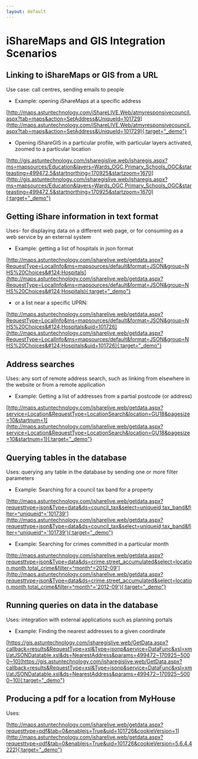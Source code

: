 ```yaml
---
layout: default
---
```


# iShareMaps and GIS Integration Scenarios

## Linking to iShareMaps or GIS from a URL

Use case: call centres, sending emails to people

* Example: opening iShareMaps at a specific address

[http://maps.astuntechnology.com/iShareLIVE.Web/atmyresponsivecouncil.aspx?tab=maps&action=SetAddress&UniqueId=101729](http://maps.astuntechnology.com/iShareLIVE.Web/atmyresponsivecouncil.aspx?tab=maps&action=SetAddress&UniqueId=101729){:target="_demo"}

* Opening iShareGIS in a particular profile, with particular layers activated, zoomed to a particular location

[http://gis.astuntechnology.com/isharegislive.web/isharegis.aspx?ms=mapsources/Education&layers=Wards_OGC,Primary_Schools_OGC&starteasting=499472.5&startnorthing=170925&startzoom=1670](http://gis.astuntechnology.com/isharegislive.web/isharegis.aspx?ms=mapsources/Education&layers=Wards_OGC,Primary_Schools_OGC&starteasting=499472.5&startnorthing=170925&startzoom=1670){:target="_demo"}

## Getting iShare information in text format

Uses- for displaying data on a different web page, or for consuming as a web service by an external system

* Example: getting a list of hospitals in json format

[http://maps.astuntechnology.com/isharelive.web/getdata.aspx?RequestType=LocalInfo&ms=mapsources/default&format=JSON&group=NHS%20Choices&#124;Hospitals](http://maps.astuntechnology.com/isharelive.web/getdata.aspx?RequestType=LocalInfo&ms=mapsources/default&format=JSON&group=NHS%20Choices&#124;Hospitals){:target="_demo"}

* or a list near a specific UPRN:

[http://maps.astuntechnology.com/isharelive.web/getdata.aspx?RequestType=LocalInfo&ms=mapsources/default&format=JSON&group=NHS%20Choices&#124;Hospitals&uid=101726](http://maps.astuntechnology.com/isharelive.web/getdata.aspx?RequestType=LocalInfo&ms=mapsources/default&format=JSON&group=NHS%20Choices&#124;Hospitals&uid=101726){:target="_demo"}

## Address searches

Uses: any sort of remote address search, such as linking from elsewhere in the website or from a remote application

* Example: Getting a list of addresses from a partial postcode (or address)

[http://maps.astuntechnology.com/isharelive.web/getdata.aspx?service=Location&RequestType=LocationSearch&location=GU18&pagesize=10&startnum=1](http://maps.astuntechnology.com/isharelive.web/getdata.aspx?service=Location&RequestType=LocationSearch&location=GU18&pagesize=10&startnum=1){:target="_demo"}

## Querying tables in the database

Uses: querying any table in the database by sending one or more filter parameters

* Example: Searching for a council tax band for a property

[http://maps.astuntechnology.com/isharelive.web/getdata.aspx?requesttype=json&Type=data&ds=council_tax&select=uniqueid,tax_band&filter=^uniqueid^='101739'](http://maps.astuntechnology.com/isharelive.web/getdata.aspx?requesttype=json&Type=data&ds=council_tax&select=uniqueid,tax_band&filter=^uniqueid^='101739'){:target="_demo"}

* Example: Searching for crimes committed in a particular month

[http://maps.astuntechnology.com/isharelive.web/getdata.aspx?requesttype=json&Type=data&ds=crime.street_accumulated&select=location,month,total_crime&filter=^month^=2012-09'](http://maps.astuntechnology.com/isharelive.web/getdata.aspx?requesttype=json&Type=data&ds=crime.street_accumulated&select=location,month,total_crime&filter=^month^='2012-09'){:target="_demo"}

## Running queries on data in the database

Uses: integration with external applications such as planning portals

* Example: Finding the nearest addresses to a given coordinate

[https://gis.astuntechnology.com/isharegislive.web/GetData.aspx?callback=results&RequestType=xsl&Type=jsonp&service=DataFunc&xsl=xml/atJSONDatatable.xsl&ds=NearestAddress&params=499472~170925~5000~10](https://gis.astuntechnology.com/isharegislive.web/GetData.aspx?callback=results&RequestType=xsl&Type=jsonp&service=DataFunc&xsl=xml/atJSONDatatable.xsl&ds=NearestAddress&params=499472~170925~5000~10){:target="_demo"}

## Producing a pdf for a location from MyHouse

Uses: 

[http://maps.astuntechnology.com/isharelive.web/getdata.aspx?requesttype=pdf&tab=0&enablejs=True&uid=101726&cookieVersion=1](http://maps.astuntechnology.com/isharelive.web/getdata.aspx?requesttype=pdf&tab=0&enablejs=True&uid=101726&cookieVersion=5.6.4.4222){:target="_demo"}






